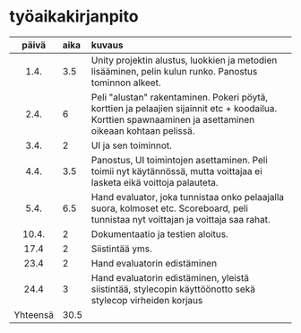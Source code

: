 # työaikakirjanpito

| päivä | aika | kuvaus  |
| :----:|:-----| :-----|
| 1.4. | 3.5   | Unity projektin alustus, luokkien ja metodien lisääminen, pelin kulun runko. Panostus tominnon alkeet.|
| 2.4. | 6   | Peli "alustan" rakentaminen. Pokeri pöytä, korttien ja pelaajien sijainnit etc + koodailua. Korttien spawnaaminen ja asettaminen oikeaan kohtaan pelissä.|
| 3.4. | 2   | UI ja sen toiminnot. |
| 4.4. | 3.5   | Panostus, UI toimintojen asettaminen. Peli toimii nyt käytännössä, mutta voittajaa ei lasketa eikä voittoja palauteta. |0
| 5.4. | 6.5   | Hand evaluator, joka tunnistaa onko pelaajalla suora, kolmoset etc. Scoreboard, peli tunnistaa nyt voittajan ja voittaja saa rahat.|
| 10.4. | 2   | Dokumentaatio ja testien aloitus.|
| 17.4 | 2 | Siistintää yms. |
| 23.4 | 2 | Hand evaluatorin edistäminen |
| 24.4 | 3 | Hand evaluatorin edistäminen, yleistä siistintää, stylecopin käyttöönotto sekä stylecop virheiden korjaus |
| Yhteensä | 30.5 | | |